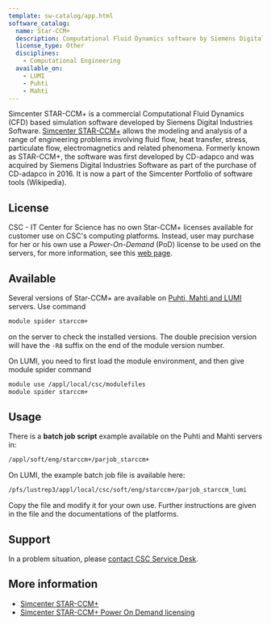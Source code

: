 ```yaml
---
template: sw-catalog/app.html
software_catalog:
  name: Star-CCM+
  description: Computational Fluid Dynamics software by Siemens Digital Industries Software
  license_type: Other
  disciplines:
    - Computational Engineering
  available_on:
    - LUMI
    - Puhti
    - Mahti
---
```


Simcenter STAR-CCM+ is a commercial Computational Fluid Dynamics (CFD) based simulation software developed by Siemens Digital Industries Software. [Simcenter STAR-CCM+](https://www.plm.automation.siemens.com/global/en/products/simcenter/STAR-CCM.html) allows the modeling and analysis of a range of engineering problems involving fluid flow, heat transfer, stress, particulate flow, electromagnetics and related phenomena. Formerly known as STAR-CCM+, the software was first developed by CD-adapco and was acquired by Siemens Digital Industries Software as part of the purchase of CD-adapco in 2016. It is now a part of the Simcenter Portfolio of software tools (Wikipedia).

## License

CSC - IT Center for Science has no own Star-CCM+ licenses available for customer use on CSC's computing platforms.  Instead, user may purchase for her or his own use a *Power-On-Demand* (PoD) license to be used on the servers, for more information, see this [web page](https://community.sw.siemens.com/s/question/0D54O000061xpm2SAA/simcenter-starccm-licensing-options-and-setup-installation-and-troubleshooting).

## Available

Several versions of Star-CCM+ are available on [Puhti, Mahti and LUMI](../computing/available-systems.md) servers. Use command

```bash
module spider starccm+
```

on the server to check the installed versions. The double precision version will have the `-R8` suffix on the end of the module version number.

On LUMI, you need to first load the module environment, and then give module spider command

```bash
module use /appl/local/csc/modulefiles
module spider starccm+
```

## Usage

There is a **batch job script** example available on the Puhti and Mahti servers in:

```bash
/appl/soft/eng/starccm+/parjob_starccm+
```

On LUMI, the example batch job file is available here:

```bash
/pfs/lustrep3/appl/local/csc/soft/eng/starccm+/parjob_starccm_lumi
```

Copy the file and modify it for your own use. Further instructions are given in the file and the documentations of the platforms.

## Support

In a problem situation, please [contact CSC Service Desk](../support/contact.md).

## More information

* [Simcenter STAR-CCM+](https://www.plm.automation.siemens.com/global/en/products/simcenter/STAR-CCM.html)
* [Simcenter STAR-CCM+ Power On Demand licensing](https://community.sw.siemens.com/s/question/0D54O000061xpm2SAA/simcenter-starccm-licensing-options-and-setup-installation-and-troubleshooting)
